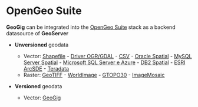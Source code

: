 # OpenGeo Suite

**GeoGig** can be integrated into the [OpenGeo Suite](http://boundlessgeo.com/solutions/opengeo-suite/) stack as a backend datasource of **GeoServer**

- **Unversioned** geodata
    - Vector: [Shapefile](http://suite.opengeo.org/opengeo-docs/geoserver/data/vector/shapefile.html) - [Driver OGR/GDAL](http://suite.opengeo.org/opengeo-docs/geoserver/extensions/ogr.html) - [CSV](http://suite.opengeo.org/opengeo-docs/geoserver/extensions/excel.html) - [Oracle Spatial](http://suite.opengeo.org/opengeo-docs/geoserver/data/database/oracle.html) - [MySQL Server Spatial](http://suite.opengeo.org/opengeo-docs/geoserver/data/database/mysql.html) - [Microsoft SQL Server e Azure](http://suite.opengeo.org/opengeo-docs/geoserver/data/database/sqlserver.html) - [DB2 Spatial](http://suite.opengeo.org/opengeo-docs/geoserver/data/database/db2.html) - [ESRI ArcSDE](http://suite.opengeo.org/opengeo-docs/geoserver/data/database/arcsde.html) - [Teradata](http://suite.opengeo.org/opengeo-docs/geoserver/data/database/teradata.html)
    - Raster: [GeoTIFF](http://suite.opengeo.org/opengeo-docs/geoserver/data/raster/geotiff.html) - [WorldImage](http://suite.opengeo.org/opengeo-docs/geoserver/data/raster/worldimage.html) - [GTOPO30](http://suite.opengeo.org/opengeo-docs/geoserver/data/raster/gtopo30.html) - [ImageMosaic](http://suite.opengeo.org/opengeo-docs/geoserver/data/raster/imagemosaic.html)

- **Versioned** geodata
    - Vector: [GeoGig](http://geogig.org)
